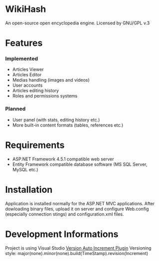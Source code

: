 # WikiHash
An open-source open encyclopedia engine. Licensed by GNU/GPL v.3

# Features
### Implemented
* Articles Viewer
* Articles Editor
* Medias handling (images and videos)
* User accounts
* Articles editing history
* Roles and permissions systems
### Planned
* User panel (with stats, editing history etc.)
* More built-in content formats (tables, references etc.)

# Requirements
* ASP.NET Framework 4.5.1 compatible web server
* Entity Framework compatible database software (MS SQL Server, MySQL etc.)

# Installation
Application is installed normally for the ASP.NET MVC applications. After dowloading binary files, upload it on server and configure Web.config (especially connection stings) and configuration.xml files.

# Development Informations
Project is using Visual Studio [Version Auto Increment Plugin](https://marketplace.visualstudio.com/items?itemName=PaulMelia.BuildVersionIncrementAdd-inVS2015VS15Preview) 
Versioning style: major(none).minor(none).build(TimeStamp).revision(Increment)
